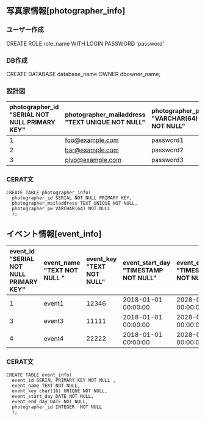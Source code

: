 ## 写真家情報[photographer_info]

### ユーザー作成

CREATE ROLE role_name WITH LOGIN PASSWORD 'password'

### DB作成

CREATE DATABASE database_name OWNER dbowner_name;

### 設計図

|photographer_id "SERIAL NOT NULL PRIMARY KEY"|photographer_mailaddress "TEXT UNIQUE NOT NULL"|photographer_pw "VARCHAR(64) NOT NULL"|
|:-- |:-- |:-- |
|1|foo@example.com|password1|
|2|bar@example.com|password2|
|3|piyo@example.com|password3|

### CERAT文

```
CREATE TABLE photographer_info(
  photographer_id SERIAL NOT NULL PRIMARY KEY,
  photographer_mailaddress TEXT UNIQUE NOT NULL,
  photographer_pw VARCHAR(64) NOT NULL
  );
```


## イベント情報[event_info]

|event_id "SERIAL NOT NULL PRIMARY KEY"|event_name "TEXT NOT NULL "|event_key "TEXT NOT NULL"|event_start_day "TIMESTAMP NOT NULL"|event_end_day "TIMESTAMP NOT NULL"|photographer_id "INTEGER  NOT NULL"
|:-- |:-- |:-- |:-- |:-- |:--|
|1|event1|12346|2018-01-01 00:00:00|2028-01-01 00:00:00|1|
|3|event3|11111|2018-01-01 00:00:00|2028-01-01 00:00:00|1|
|4|event4|22222|2018-01-01 00:00:00|2028-01-01 00:00:00|3|

### CERAT文

```
CREATE TABLE event_info(
  event_id SERIAL PRIMARY KEY NOT NULL ,
  event_name TEXT NOT NULL,
  event_key char(16) UNIQUE NOT NULL,
  event_start_day DATE NOT NULL,
  event_end_day DATE NOT NULL,
  photographer_id INTEGER  NOT NULL
  );
```
